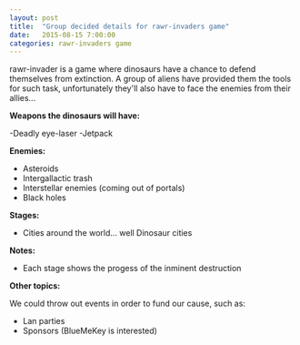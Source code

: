 ```yaml
---
layout: post
title:  "Group decided details for rawr-invaders game"
date:   2015-08-15 7:00:00
categories: rawr-invaders game
---
```


rawr-invader is a game where dinosaurs have a chance to defend themselves from extinction. A group of aliens have provided them the tools for such task, unfortunately they'll also have to face the enemies from their allies...

**Weapons the dinosaurs will have:**

-Deadly eye-laser
-Jetpack

**Enemies:**

- Asteroids
- Intergallactic trash
- Interstellar enemies (coming out of portals)
- Black holes

**Stages:**

- Cities around the world... well Dinosaur cities

**Notes:**

- Each stage shows the progess of the inminent destruction


**Other topics:**

We could throw out events in order to fund our cause, such as:

- Lan parties
- Sponsors (BlueMeKey is interested) 
